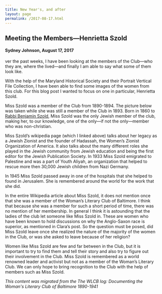 ```yaml
---
title: New Year's, and after
layout: page
permalink: /2017-08-17.html
---
```

<style>
    .container{
        font-size:1.4em;
    }
</style>

## Meeting the Members—Henrietta Szold
#### Sydney Johnson, August 17, 2017

ver the past weeks, I have been looking at the members of the Club—who they are, where the lived—and finally I am able to say what some of them look like.

With the help of the Maryland Historical Society and their Portrait Vertical File Collection,  I have been able to find some images of the women from this club. For this blog post I wanted to focus on one in particular, Henrietta Szold.

Miss Szold was a member of the Club from 1890-1894. The picture below was taken while she was still a member of the Club in 1893. Born in 1860 to [Rabbi Benjamin Szold](https://en.wikipedia.org/wiki/Henrietta_Szold), Miss Szold was the only Jewish member of the club, making her, to our knowledge, one of the only—if not the only—member who was non-christian.

Miss Szold’s wikipedia page (which I linked above) talks about her legacy as a Jewish Zionist and the founder of Hadassah, the Women’s Zionist Organization of America. It also talks about the many different roles she played in the Jewish community from Jewish education and being the first editor for the Jewish Publication Society. In 1933 Miss Szold emigrated to Palestine and was a part of Youth Aliyah, an organization that helped to rescue more then 30,000 Jewish children from Nazi Germany.

In 1945 Miss Szold passed away in one of the hospitals that she helped to found in Jerusalem. She is remembered around the world for the work that she did.

In the entire Wikipedia article about Miss Szold, it does not mention once that she was a member of the Woman’s Literary Club of Baltimore. I think that because she was a member for such a short period of time, there was no mention of her membership. In general I think it is astounding that the ladies of the club let someone like Miss Szold in. These are women who have been known to hold discussions on why the Anglo-Saxon race is superior, as mentioned in Clara’s post. So the question must be posed, did Miss Szold leave once she realized the nature of the majority of the women in the Club, or was she asked to leave because of her religion?

Women like Miss Szold are few and far between in the Club, but it is important to try to find them and tell their story and also try to figure out their involvement in the Club. Miss Szold is remembered as a world renowned leader and activist but not as a member of the Woman’s Literary Club. We can only hope to bring recognition to the Club with the help of members such as Miss Szold.

*This content was migrated from the The WLCB log: Documenting the Woman's Literary Club of Baltimore 1890-1941*